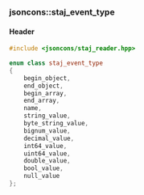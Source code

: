 ### jsoncons::staj_event_type

#### Header
```c++
#include <jsoncons/staj_reader.hpp>
```

```c++
enum class staj_event_type
{
    begin_object,
    end_object,
    begin_array,
    end_array,
    name,
    string_value,
    byte_string_value,
    bignum_value,
    decimal_value,
    int64_value,
    uint64_value,
    double_value,
    bool_value,
    null_value
};
```


